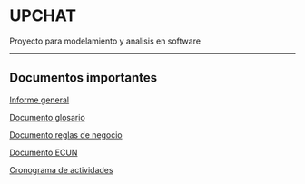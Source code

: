 # UPCHAT
Proyecto para modelamiento y analisis en software
___
## Documentos importantes

[Informe general](https://comunidadupnedu-my.sharepoint.com/:w:/g/personal/n00285693_upn_pe/EQDVqFOxmzhIucfx4Jal0AcBkLmBFPmhtd_ehe3uNrKVsg?e=WowPR9)

[Documento glosario]()

[Documento reglas de negocio]()

[Documento ECUN]()

[Cronograma de actividades]()

